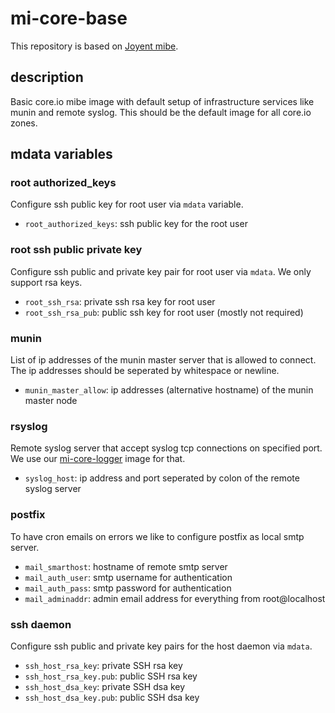 # mi-core-base

This repository is based on [Joyent mibe](https://github.com/joyent/mibe).

## description

Basic core.io mibe image with default setup of infrastructure services like
munin and remote syslog. This should be the default image for all core.io zones.

## mdata variables

### root authorized_keys

Configure ssh public key for root user via `mdata` variable.

- `root_authorized_keys`: ssh public key for the root user

### root ssh public private key

Configure ssh public and private key pair for root user via `mdata`. We only
support rsa keys.

- `root_ssh_rsa`: private ssh rsa key for root user
- `root_ssh_rsa_pub`: public ssh key for root user (mostly not required)

### munin

List of ip addresses of the munin master server that is allowed to connect. The ip addresses should be seperated by whitespace or newline.

- `munin_master_allow`: ip addresses (alternative hostname) of the munin master node

### rsyslog

Remote syslog server that accept syslog tcp connections on specified port. We use our [mi-core-logger](https://github.com/skylime/mi-core-logger) image for that.

- `syslog_host`: ip address and port seperated by colon of the remote syslog server

### postfix

To have cron emails on errors we like to configure postfix as local smtp server.

- `mail_smarthost`: hostname of remote smtp server
- `mail_auth_user`: smtp username for authentication
- `mail_auth_pass`: smtp password for authentication
- `mail_adminaddr`: admin email address for everything from root@localhost

### ssh daemon

Configure ssh public and private key pairs for the host daemon via `mdata`.

- `ssh_host_rsa_key`:     private SSH rsa key
- `ssh_host_rsa_key.pub`: public SSH rsa key
- `ssh_host_dsa_key`:     private SSH dsa key
- `ssh_host_dsa_key.pub`: public SSH dsa key

